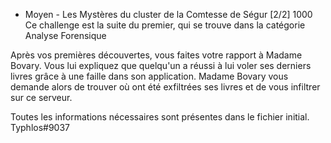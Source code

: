  - Moyen -
Les Mystères du cluster de la Comtesse de Ségur [2/2]
1000
Ce challenge est la suite du premier, qui se trouve dans la catégorie Analyse Forensique

 

Après vos premières découvertes, vous faites votre rapport à Madame Bovary. Vous lui expliquez que quelqu'un a réussi à lui voler ses derniers livres grâce à une faille dans son application. Madame Bovary vous demande alors de trouver où ont été exfiltrées ses livres et de vous infiltrer sur ce serveur.

Toutes les informations nécessaires sont présentes dans le fichier initial.
Typhlos#9037
